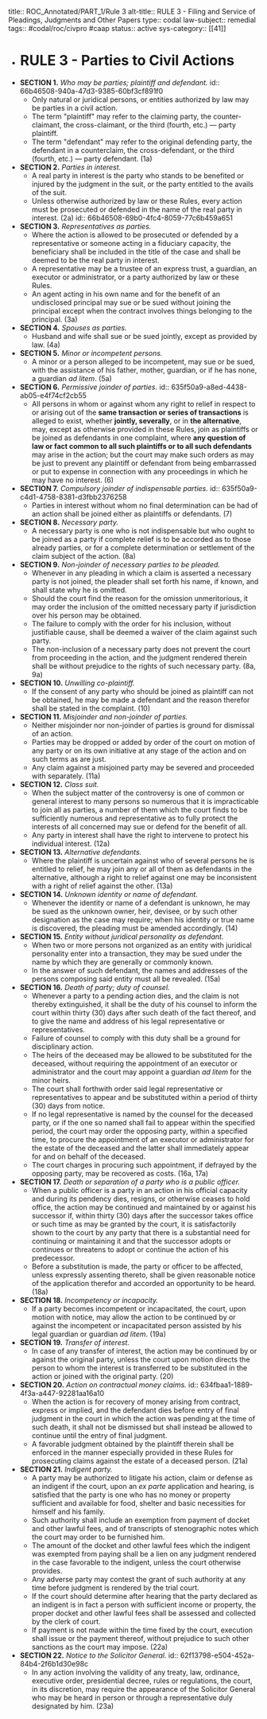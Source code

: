 title:: ROC_Annotated/PART_1/Rule 3
alt-title:: RULE 3 - Filing and Service of Pleadings, Judgments and Other Papers
type:: codal
law-subject:: remedial
tags:: #codal/roc/civpro #caap
status:: active
sys-category:: [[41]]

- # RULE 3  - Parties to Civil Actions
- **SECTION 1.** *Who may be parties; plaintiff and defendant.*
  id:: 66b46508-940a-47d3-9385-60bf3cf891f0
	- Only natural or juridical persons, or entities authorized by law may be parties in a civil action.
	- The term "plaintiff" may refer to the claiming party, the counter-claimant, the cross-claimant, or the third (fourth, etc.) — party plaintiff.
	- The term "defendant" may refer to the original defending party, the defendant in a counterclaim, the cross-defendant, or the third (fourth, etc.) — party defendant. (1a)
- **SECTION 2.** *Parties in interest.*
	- A real party in interest is the party who stands to be benefited or injured by the judgment in the suit, or the party entitled to the avails of the suit.
	- Unless otherwise authorized by law or these Rules, every action must be prosecuted or defended in the name of the real party in interest. (2a)
	  id:: 66b46508-69b0-4fc4-8059-77c6b459a651
- **SECTION 3.** *Representatives as parties.*
	- Where the action is allowed to be prosecuted or defended by a representative or someone acting in a fiduciary capacity, the beneficiary shall be included in the title of the case and shall be deemed to be the real party in interest.
	- A representative may be a trustee of an express trust, a guardian, an executor or administrator, or a party authorized by law or these Rules.
	- An agent acting in his own name and for the benefit of an undisclosed principal may sue or be sued without joining the principal except when the contract involves things belonging to the principal. (3a)
- **SECTION 4.** *Spouses as parties.*
	- Husband and wife shall sue or be sued jointly, except as provided by law. (4a)
- **SECTION 5.** *Minor or incompetent persons.*
	- A minor or a person alleged to be incompetent, may sue or be sued, with the assistance of his father, mother, guardian, or if he has none, a guardian *ad litem*. (5a)
- **SECTION 6.** *Permissive joinder of parties.*
  id:: 635f50a9-a8ed-4438-ab05-e4f74cf2cb55
	- All persons in whom or against whom any right to relief in respect to or arising out of the **same transaction or series of transactions** is alleged to exist, whether **jointly, severally**, or in **the alternative**, may, except as otherwise provided in these Rules, join as plaintiffs or be joined as defendants in one complaint, where **any question of law or fact common to all such plaintiffs or to all such defendants** may arise in the action; but the court may make such orders as may be just to prevent any plaintiff or defendant from being embarrassed or put to expense in connection with any proceedings in which he may have no interest. (6)
- **SECTION 7.** *Compulsory joinder of indispensable parties.*
  id:: 635f50a9-c4d1-4758-8381-d3fbb2376258
	- Parties in interest without whom no final determination can be had of an action shall be joined either as plaintiffs or defendants. (7)
- **SECTION 8.** *Necessary party.*
	- A necessary party is one who is not indispensable but who ought to be joined as a party if complete relief is to be accorded as to those already parties, or for a complete determination or settlement of the claim subject of the action. (8a)
- **SECTION 9.** *Non-joinder of necessary parties to be pleaded.*
	- Whenever in any pleading in which a claim is asserted a necessary party is not joined, the pleader shall set forth his name, if known, and shall state why he is omitted.
	- Should the court find the reason for the omission unmeritorious, it may order the inclusion of the omitted necessary party if jurisdiction over his person may be obtained.
	- The failure to comply with the order for his inclusion, without justifiable cause, shall be deemed a waiver of the claim against such party.
	- The non-inclusion of a necessary party does not prevent the court from proceeding in the action, and the judgment rendered therein shall be without prejudice to the rights of such necessary party. (8a, 9a)
- **SECTION 10.** *Unwilling co-plaintiff.*
	- If the consent of any party who should be joined as plaintiff can not be obtained, he may be made a defendant and the reason therefor shall be stated in the complaint. (10)
- **SECTION 11.** *Misjoinder and non-joinder of parties.*
	- Neither misjoinder nor non-joinder of parties is ground for dismissal of an action.
	- Parties may be dropped or added by order of the court on motion of any party or on its own initiative at any stage of the action and on such terms as are just.
	- Any claim against a misjoined party may be severed and proceeded with separately. (11a)
- **SECTION 12.** *Class suit.*
	- When the subject matter of the controversy is one of common or general interest to many persons so numerous that it is impracticable to join all as parties, a number of them which the court finds to be sufficiently numerous and representative as to fully protect the interests of all concerned may sue or defend for the benefit of all.
	- Any party in interest shall have the right to intervene to protect his individual interest. (12a)
- **SECTION 13.** *Alternative defendants.*
	- Where the plaintiff is uncertain against who of several persons he is entitled to relief, he may join any or all of them as defendants in the alternative, although a right to relief against one may be inconsistent with a right of relief against the other. (13a)
- **SECTION 14.** *Unknown identity or name of defendant.*
	- Whenever the identity or name of a defendant is unknown, he may be sued as the unknown owner, heir, devisee, or by such other designation as the case may require; when his identity or true name is discovered, the pleading must be amended accordingly. (14)
- **SECTION 15.** *Entity without juridical personality as defendant.*
	- When two or more persons not organized as an entity with juridical personality enter into a transaction, they may be sued under the name by which they are generally or commonly known.
	- In the answer of such defendant, the names and addresses of the persons composing said entity must all be revealed. (15a)
- **SECTION 16.** *Death of party; duty of counsel.*
	- Whenever a party to a pending action dies, and the claim is not thereby extinguished, it shall be the duty of his counsel to inform the court within thirty (30) days after such death of the fact thereof, and to give the name and address of his legal representative or representatives.
	- Failure of counsel to comply with this duty shall be a ground for disciplinary action.
	- The heirs of the deceased may be allowed to be substituted for the deceased, without requiring the appointment of an executor or administrator and the court may appoint a guardian *ad litem* for the minor heirs.
	- The court shall forthwith order said legal representative or representatives to appear and be substituted within a period of thirty (30) days from notice.
	- If no legal representative is named by the counsel for the deceased party, or if the one so named shall fail to appear within the specified period, the court may order the opposing party, within a specified time, to procure the appointment of an executor or administrator for the estate of the deceased and the latter shall immediately appear for and on behalf of the deceased.
	- The court charges in procuring such appointment, if defrayed by the opposing party, may be recovered as costs. (16a, 17a)
- **SECTION 17.** *Death or separation of a party who is a public officer.*
	- When a public officer is a party in an action in his official capacity and during its pendency dies, resigns, or otherwise ceases to hold office, the action may be continued and maintained by or against his successor if, within thirty (30) days after the successor takes office or such time as may be granted by the court, it is satisfactorily shown to the court by any party that there is a substantial need for continuing or maintaining it and that the successor adopts or continues or threatens to adopt or continue the action of his predecessor.
	- Before a substitution is made, the party or officer to be affected, unless expressly assenting thereto, shall be given reasonable notice of the application therefor and accorded an opportunity to be heard. (18a)
- **SECTION 18.** *Incompetency or incapacity.*
	- If a party becomes incompetent or incapacitated, the court, upon motion with notice, may allow the action to be continued by or against the incompetent or incapacitated person assisted by his legal guardian or guardian *ad litem*. (19a)
- **SECTION 19.** *Transfer of interest.*
	- In case of any transfer of interest, the action may be continued by or against the original party, unless the court upon motion directs the person to whom the interest is transferred to be substituted in the action or joined with the original party. (20)
- **SECTION 20.** *Action on contractual money claims.*
  id:: 634fbaa1-1889-4f3a-a447-92281aa16a10
	- When the action is for recovery of money arising from contract, express or implied, and the defendant dies before entry of final judgment in the court in which the action was pending at the time of such death, it shall not be dismissed but shall instead be allowed to continue until the entry of final judgment.
	- A favorable judgment obtained by the plaintiff therein shall be enforced in the manner especially provided in these Rules for prosecuting claims against the estate of a deceased person. (21a)
- **SECTION 21.** *Indigent party.*
	- A party may be authorized to litigate his action, claim or defense as an indigent if the court, upon an *ex parte* application and hearing, is satisfied that the party is one who has no money or property sufficient and available for food, shelter and basic necessities for himself and his family.
	- Such authority shall include an exemption from payment of docket and other lawful fees, and of transcripts of stenographic notes which the court may order to be furnished him.
	- The amount of the docket and other lawful fees which the indigent was exempted from paying shall be a lien on any judgment rendered in the case favorable to the indigent, unless the court otherwise provides.
	- Any adverse party may contest the grant of such authority at any time before judgment is rendered by the trial court.
	- If the court should determine after hearing that the party declared as an indigent is in fact a person with sufficient income or property, the proper docket and other lawful fees shall be assessed and collected by the clerk of court.
	- If payment is not made within the time fixed by the court, execution shall issue or the payment thereof, without prejudice to such other sanctions as the court may impose. (22a)
- **SECTION 22.** *Notice to the Solicitor General.*
  id:: 62f13798-e504-452a-84b4-2f6b1d30e98c
	- In any action involving the validity of any treaty, law, ordinance, executive order, presidential decree, rules or regulations, the court, in its discretion, may require the appearance of the Solicitor General who may be heard in person or through a representative duly designated by him. (23a)